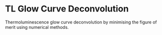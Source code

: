 # TL Glow Curve Deconvolution

Thermoluminescence glow curve deconvolution by minimising the figure of merit using numerical methods.

